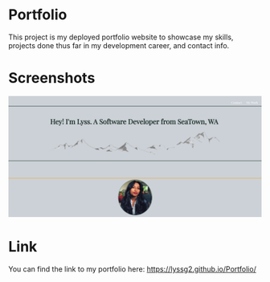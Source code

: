 # Portfolio
This project is my deployed portfolio website to showcase my skills, projects done thus far in my development career, and contact info. 

# Screenshots
![image](assets\images\portfolioscreen.png)

# Link
You can find the link to my portfolio here: https://lyssg2.github.io/Portfolio/